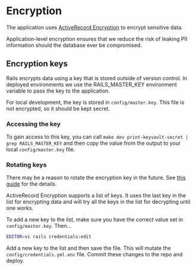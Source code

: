 # Encryption

The application uses [ActiveRecord Encryption](https://guides.rubyonrails.org/active_record_encryption.html) to encrypt sensitive data.

Application-level encryption ensures that we reduce the risk of leaking PII information should
the database ever be compromised.

## Encryption keys

Rails encrypts data using a key that is stored outside of version control. In deployed environments
we use the RAILS_MASTER_KEY environment variable to pass the key to the application.

For local development, the key is stored in `config/master.key`. This file is not encrypted, so it
should be kept secret.

### Accessing the key

To gain access to this key, you can call `make dev print-keyvault-secret | grep RAILS_MASTER_KEY` and
then copy the value from the output to your local `config/master.key` file.

### Rotating keys

There may be a reason to rotate the encryption key in the future. See [this guide](https://guides.rubyonrails.org/active_record_encryption.html#rotating-keys) for the details.

ActiveRecord Encryption supports a list of keys. It uses the last key in the list for encrypting data
and will try all the keys in the list for decrypting until one works.

To add a new key to the list, make sure you have the correct value set in `config/master.key`. Then...

```bash
EDITOR=vi rails credentials:edit
```

Add a new key to the list and then save the file. This will mutate the `config/credentials.yml.enc` file.
Commit these changes to the repo and deploy.
